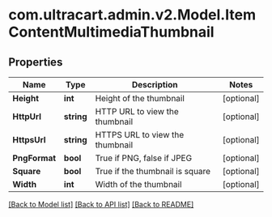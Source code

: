 
# com.ultracart.admin.v2.Model.ItemContentMultimediaThumbnail

## Properties

Name | Type | Description | Notes
------------ | ------------- | ------------- | -------------
**Height** | **int** | Height of the thumbnail | [optional] 
**HttpUrl** | **string** | HTTP URL to view the thumbnail | [optional] 
**HttpsUrl** | **string** | HTTPS URL to view the thumbnail | [optional] 
**PngFormat** | **bool** | True if PNG, false if JPEG | [optional] 
**Square** | **bool** | True if the thumbnail is square | [optional] 
**Width** | **int** | Width of the thumbnail | [optional] 

[[Back to Model list]](../README.md#documentation-for-models)
[[Back to API list]](../README.md#documentation-for-api-endpoints)
[[Back to README]](../README.md)

